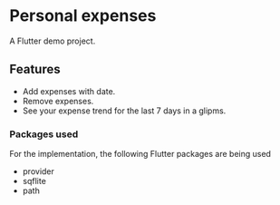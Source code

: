# Personal expenses

A Flutter demo project.

## Features
- Add expenses with date.
- Remove expenses.
- See your expense trend for the last 7 days in a glipms.

### Packages used
For the implementation, the following Flutter packages are being used
- provider
- sqflite
- path

